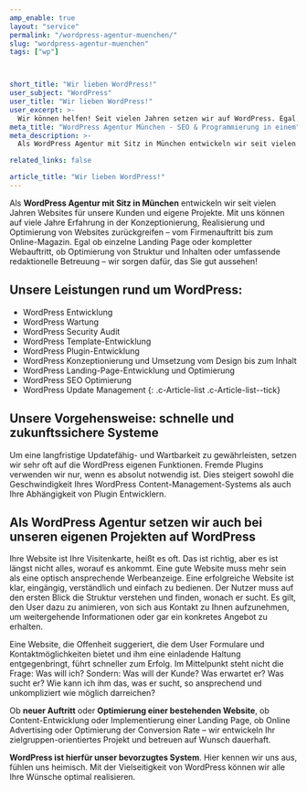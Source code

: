 ```yaml
---
amp_enable: true
layout: "service"
permalink: "/wordpress-agentur-muenchen/"
slug: "wordpress-agentur-muenchen"
tags: ["wp"]



short_title: "Wir lieben WordPress!"
user_subject: "WordPress"
user_title: "Wir lieben WordPress!"
user_excerpt: >-
  Wir können helfen! Seit vielen Jahren setzen wir auf WordPress. Egal ob Neuentwicklung, Konzeption, Wartung, Update oder professionelles Hosting. Wir entwickeln WordPress Seiten immer mit starkem Fokus auf die Suchmaschinenoptimierung.
meta_title: "WordPress Agentur München - SEO & Programmierung in einem"
meta_description: >-
  Als WordPress Agentur mit Sitz in München entwickeln wir seit vielen Jahren Websites für unsere Kunden und eigene Projekte. Mit uns können auf viele Jahre Erfahrung in der Konzeptionierung, Realisierung und Optimierung von Websites zurückgreifen – vom Firmenauftritt bis zum Online-Magazin. Egal ob einzelne Landing Page oder kompletter Webauftritt, ob Optimierung von Struktur und Inhalten... Read more »

related_links: false

article_title: "Wir lieben WordPress!"
---
```


Als **WordPress Agentur mit Sitz in München** entwickeln wir seit vielen Jahren Websites für unsere Kunden und eigene Projekte. Mit uns können auf viele Jahre Erfahrung in der Konzeptionierung, Realisierung und Optimierung von Websites zurückgreifen – vom Firmenauftritt bis zum Online-Magazin.
Egal ob einzelne Landing Page oder kompletter Webauftritt, ob Optimierung von Struktur und Inhalten oder umfassende redaktionelle Betreuung – wir sorgen dafür, das Sie gut aussehen!

## Unsere Leistungen rund um WordPress:

*   WordPress Entwicklung
*   WordPress Wartung
*   WordPress Security Audit
*   WordPress Template-Entwicklung
*   WordPress Plugin-Entwicklung
*   WordPress Konzeptionierung und Umsetzung vom Design bis zum Inhalt
*   WordPress Landing-Page-Entwicklung und Optimierung
*   WordPress SEO Optimierung
*   WordPress Update Management
{: .c-Article-list .c-Article-list--tick}

## Unsere Vorgehensweise: schnelle und zukunftssichere Systeme

Um eine langfristige Updatefähig- und Wartbarkeit zu gewährleisten, setzen wir sehr oft auf die WordPress eigenen Funktionen. Fremde Plugins verwenden wir nur, wenn es absolut notwendig ist. Dies steigert sowohl die Geschwindigkeit Ihres WordPress Content-Management-Systems als auch Ihre Abhängigkeit von Plugin Entwicklern.

## Als WordPress Agentur setzen wir auch bei unseren eigenen Projekten auf WordPress

Ihre Website ist Ihre Visitenkarte, heißt es oft. Das ist richtig, aber es ist längst nicht alles, worauf es ankommt. Eine gute Website muss mehr sein als eine optisch ansprechende Werbeanzeige.
Eine erfolgreiche Website ist klar, eingängig, verständlich und einfach zu bedienen. Der Nutzer muss auf den ersten Blick die Struktur verstehen und finden, wonach er sucht. Es gilt, den User dazu zu animieren, von sich aus Kontakt zu Ihnen aufzunehmen, um weitergehende Informationen oder gar ein konkretes Angebot zu erhalten.

Eine Website, die Offenheit suggeriert, die dem User Formulare und Kontaktmöglichkeiten bietet und ihm eine einladende Haltung entgegenbringt, führt schneller zum Erfolg. Im Mittelpunkt steht nicht die Frage: Was will ich? Sondern: Was will der Kunde? Was erwartet er? Was sucht er? Wie kann ich ihm das, was er sucht, so ansprechend und unkompliziert wie möglich darreichen?

Ob **neuer Auftritt** oder **Optimierung einer bestehenden Website**, ob Content-Entwicklung oder Implementierung einer Landing Page, ob Online Advertising oder Optimierung der Conversion Rate – wir entwickeln Ihr zielgruppen-orientiertes Projekt und betreuen auf Wunsch dauerhaft.

**WordPress ist hierfür unser bevorzugtes System**. Hier kennen wir uns aus, fühlen uns heimisch. Mit der Vielseitigkeit von WordPress können wir alle Ihre Wünsche optimal realisieren.

